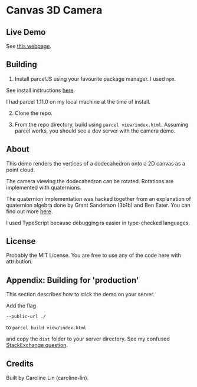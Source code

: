 # Canvas 3D Camera

## Live Demo

See [this webpage](http://caroline-lin.com/camera).

## Building

1. Install parcelJS using your favourite package manager. I used `npm`.

See install instructions [here](https://parceljs.org/).

I had parcel 1.11.0 on my local machine at the time of install.

2. Clone the repo.

3. From the repo directory, build using `parcel view/index.html`. Assuming parcel works, you should see a dev server with the camera demo.

## About

This demo renders the vertices of a dodecahedron onto a 2D canvas as a point cloud.

The camera viewing the dodecahedron can be rotated. Rotations are implemented with quaternions.

The quaternion implementation was hacked together from an explanation of quaternion algebra done by Grant Sanderson (3b1b) and Ben Eater. You can find out more [here](https://eater.net/quaternions).

I used TypeScript because debugging is easier in type-checked languages.

## License

Probably the MIT License. You are free to use any of the code here with attribution.

## Appendix: Building for 'production'

This section describes how to stick the demo on your server.

Add the flag

`--public-url ./`

to `parcel build view/index.html`

and copy the `dist` folder to your server directory. See my confused [StackExchange question](https://stackoverflow.com/questions/54048932/how-do-i-deploy-my-web-app-built-with-parceljs-on-my-ubuntu-18-10-server).

## Credits

Built by Caroline Lin (caroline-lin).
